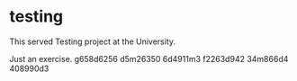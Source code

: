 # testing
This served Testing project at the University.

Just an exercise.
g658d6256 d5m26350 6d4911m3
f2263d942 34m866d4 408990d3
